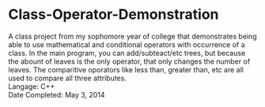 # Class-Operator-Demonstration
A class project from my sophomore year of college that demonstrates being able to use mathematical and conditional operators with occurrence of a class. In the main program, you can add/subteact/etc trees, but because the abount of leaves is the only operator, that only changes the number of leaves. The comparitive oporators like less than, greater than, etc are all used to compare all three attributes.<br/>
Langage: C++<br/>
Date Completed: May 3, 2014<br/>
